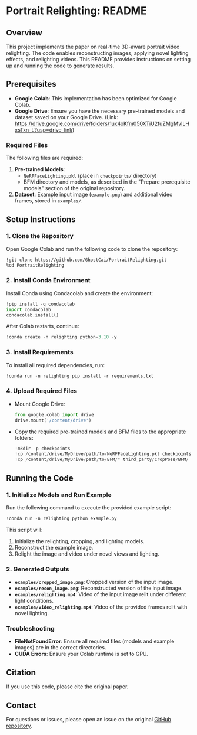# Portrait Relighting: README

## Overview
This project implements the paper on real-time 3D-aware portrait video relighting. The code enables reconstructing images, applying novel lighting effects, and relighting videos. This README provides instructions on setting up and running the code to generate results.

## Prerequisites
- **Google Colab**: This implementation has been optimized for Google Colab.
- **Google Drive**: Ensure you have the necessary pre-trained models and dataset saved on your Google Drive. (Link: https://drive.google.com/drive/folders/1ux4xKfm050XTiU2fuZMgMvILHxsTxn_L?usp=drive_link)

### Required Files
The following files are required:
1. **Pre-trained Models**:
   - `NeRFFaceLighting.pkl` (place in `checkpoints/` directory)
   - BFM directory and models, as described in the "Prepare prerequisite models" section of the original repository.
2. **Dataset**: Example input image (`example.png`) and additional video frames, stored in `examples/`.

## Setup Instructions

### 1. Clone the Repository
Open Google Colab and run the following code to clone the repository:
```bash
!git clone https://github.com/GhostCai/PortraitRelighting.git
%cd PortraitRelighting
```

### 2. Install Conda Environment
Install Conda using Condacolab and create the environment:
```python
!pip install -q condacolab
import condacolab
condacolab.install()
```
After Colab restarts, continue:
```python
!conda create -n relighting python=3.10 -y
```

### 3. Install Requirements
To install all required dependencies, run:
```python
!conda run -n relighting pip install -r requirements.txt
```

### 4. Upload Required Files
- Mount Google Drive:
  ```python
  from google.colab import drive
  drive.mount('/content/drive')
  ```
- Copy the required pre-trained models and BFM files to the appropriate folders:
  ```python
  !mkdir -p checkpoints
  !cp /content/drive/MyDrive/path/to/NeRFFaceLighting.pkl checkpoints/
  !cp /content/drive/MyDrive/path/to/BFM/* third_party/CropPose/BFM/
  ```

## Running the Code

### 1. Initialize Models and Run Example
Run the following command to execute the provided example script:
```python
!conda run -n relighting python example.py
```
This script will:
1. Initialize the relighting, cropping, and lighting models.
2. Reconstruct the example image.
3. Relight the image and video under novel views and lighting.

### 2. Generated Outputs
- **`examples/cropped_image.png`**: Cropped version of the input image.
- **`examples/recon_image.png`**: Reconstructed version of the input image.
- **`examples/relighting.mp4`**: Video of the input image relit under different light conditions.
- **`examples/video_relighting.mp4`**: Video of the provided frames relit with novel lighting.

### Troubleshooting
- **FileNotFoundError**: Ensure all required files (models and example images) are in the correct directories.
- **CUDA Errors**: Ensure your Colab runtime is set to GPU.

## Citation
If you use this code, please cite the original paper.

## Contact
For questions or issues, please open an issue on the original [GitHub repository](https://github.com/GhostCai/PortraitRelighting).
